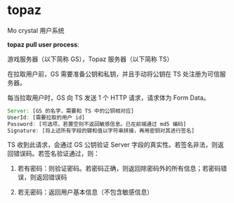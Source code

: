 # topaz

Mo crystal 用户系统

**topaz pull user process**:

游戏服务器（以下简称 GS），Topaz 服务器（以下简称 TS）

在拉取用户前，GS 需要准备公钥和私钥，并且手动将公钥在 TS 处注册为可信服务器。

每当拉取用户时，GS 向 TS 发送 1 个 HTTP 请求，请求体为 Form Data。

```js
Server: [GS 的名字，需要和 TS 中的公钥相对应]
UserId: [需要拉取的用户 id]
Password: [可选项，若置空则不返回敏感信息。已在前端通过 md5 编码]
Signature: [将上述所有字段的键和值以字符串拼接，再用密钥对其进行签名]
```

TS 收到此请求，会通过 GS 公钥验证 Server 字段的真实性。若签名非法，则返回错误码。若签名验证通过，则：

1. 若有密码：则验证密码。若密码正确，则返回除密码外的所有信息；若密码错误，则返回错误码

2. 若无密码：返回用户基本信息（不包含敏感信息）